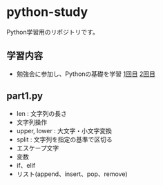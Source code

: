 # python-study
Python学習用のリポジトリです。

## 学習内容
- 勉強会に参加し、Pythonの基礎を学習
[1回目](https://techplay.jp/event/943502?utm_source=eventRemind&utm_medium=email&utm_campaign=tp_20240507)
[2回目](https://techplay.jp/event/944221?utm_source=eventJoined&utm_medium=email&utm_campaign=tp_20240508)

## part1.py
- len : 文字列の長さ
- 文字列操作
- upper, lower : 大文字・小文字変換
- split : 文字列を指定の基準で区切る
- エスケープ文字
- 変数
- if、elif
- リスト(append、insert、pop、remove)